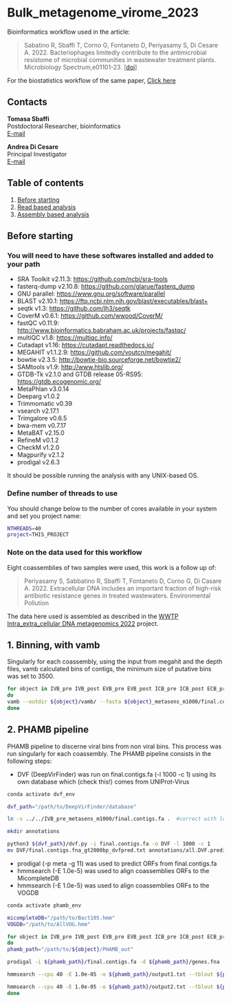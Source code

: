 
# Bulk_metagenome_virome_2023

Bioinformatics workflow used in the article:

> Sabatino R, Sbaffi T, Corno G, Fontaneto D, Periyasamy S, Di Cesare A. 2022.  Bacteriophages limitedly contribute to the antimicrobial resistome of microbial communities in wastewater treatment plants. Microbiology Spectrum,e01101-23. [[doi](https://doi.org/10.1128/spectrum.01101-23)]


For the biostatistics workflow of the same paper, [Click here](Intra_Extra_DNA_script_statistical_analysis.R)


## Contacts

**Tomasa Sbaffi**  
Postdoctoral Researcher, bioinformatics  
[E-mail](mailto:tomasa.sbaffi@gmail.com)

**Andrea Di Cesare**  
Principal Investigator  
[E-mail](mailto:andrea.dicesare@cnr.it)


## Table of contents

1. [Before starting](#before-starting)
2. [Read based analysis](#read-based-analysis)
3. [Assembly based analysis](#assembly-based-analysis)


## Before starting

### You will need to have these softwares installed and added to your path

* SRA Toolkit v2.11.3: https://github.com/ncbi/sra-tools
* fasterq-dump v2.10.8: https://github.com/glarue/fasterq_dump
* GNU parallel: https://www.gnu.org/software/parallel
* BLAST v2.10.1: https://ftp.ncbi.nlm.nih.gov/blast/executables/blast+
* seqtk v1.3: https://github.com/lh3/seqtk
* CoverM v0.6.1: https://github.com/wwood/CoverM/
* fastQC v0.11.9: http://www.bioinformatics.babraham.ac.uk/projects/fastqc/
* multiQC v1.8: https://multiqc.info/
* Cutadapt v1.16: https://cutadapt.readthedocs.io/
* MEGAHIT v1.1.2.9: https://github.com/voutcn/megahit/
* bowtie v2.3.5: http://bowtie-bio.sourceforge.net/bowtie2/
* SAMtools v1.9: http://www.htslib.org/
* GTDB-Tk v2.1.0 and GTDB release 05-RS95: https://gtdb.ecogenomic.org/
* MetaPhlan v3.0.14
* Deeparg v1.0.2
* Trimmomatic v0.39
* vsearch v2.17.1
* Trimgalore v0.6.5
* bwa-mem v0.7.17
* MetaBAT v2.15.0
* RefineM v0.1.2
* CheckM v1.2.0
* Magpurify v2.1.2
* prodigal v2.6.3
 
It should be possible running the analysis with any UNIX-based OS.

### Define number of threads to use

You should change below to the number of cores available in your system and set you project name:

```bash
NTHREADS=40
project=THIS_PROJECT
```


### Note on the data used for this workflow

Eight coassemblies of two samples were used, this work is a follow up of: 

>Periyasamy S, Sabbatino R, Sbaffi T, Fontaneto D, Corno G, Di Casare A. 2022. Extracellular DNA includes an important fraction of high-risk antibiotic resistance genes in treated wastewaters. Environmental Pollution

The data here used is assembled as described in the [WWTP Intra_extra_cellular DNA metagenomics 2022](https://github.com/TomasaSbaffi/WWTP_extracell_DNA_metagenomics_2022#wwtp-intra_extra_cellular-dna-metagenomics-2022) project.


## 1. Binning, with vamb

Singularly for each coassembly, using the input from megahit and the depth files, vamb calculated bins of contigs, the minimum size of putative bins was set to 3500.

```bash
for object in IVB_pre IVB_post EVB_pre EVB_post ICB_pre ICB_post ECB_pre ECB_post
do
vamb --outdir ${object}/vamb/ --fasta ${object}_metasens_m1000/final.contigs.fa --minfasta 3500 --jgi ${object}/depth.txt # minfasta set to 3500
done
```


## 2. PHAMB pipeline

PHAMB pipeline to discerne viral bins from non viral bins. This process was run singularly for each coassembly.
The PHAMB pipeline consists in the following steps:

- DVF (DeepVirFinder) was run on final.contigs.fa (-l 1000 -c 1) using its own database which (check this!) comes from UNIProt-Virus

```bash
conda activate dvf_env

dvf_path="/path/to/DeepVirFinder/database"

ln -s ../../IVB_pre_metasens_m1000/final.contigs.fa .  #correct with loop here

mkdir annotations

python3 ${dvf_path}/dvf.py -i final.contigs.fa -o DVF -l 1000 -c 1
mv DVF/final.contigs.fna_gt2000bp_dvfpred.txt annotations/all.DVF.predictions.txt
```

- prodigal (-p meta -g 11) was used to predict ORFs from final.contigs.fa
- hmmsearch (-E 1.0e-5) was used to align coassemblies ORFs to the MicompleteDB
- hmmsearch (-E 1.0e-5) was used to align coassemblies ORFs to the VOGDB

```bash
conda activate phamb_env

micompleteDB="/path/to/Bact105.hmm"
VOGDB="/path/to/AllVOG.hmm"

for object in IVB_pre IVB_post EVB_pre EVB_post ICB_pre ICB_post ECB_pre ECB_post
do
phamb_path="/path/to/${object}/PHAMB_out"

prodigal -i ${phamb_path}/final.contigs.fa -d ${phamb_path}/genes.fna -a ${phamb_path}/proteins.faa -p meta -g 11

hmmsearch --cpu 40 -E 1.0e-05 -o ${phamb_path}/output1.txt --tblout ${phamb_path}/annotations/all.hmmMiComplete105.tbl ${micompleteDB} ${phamb_path}/proteins.faa

hmmsearch --cpu 40 -E 1.0e-05 -o ${phamb_path}/output2.txt --tblout ${phamb_path}/annotations/all.hmmVOG.tbl ${VOGDB} ${phamb_path}/proteins.faa
done
```

